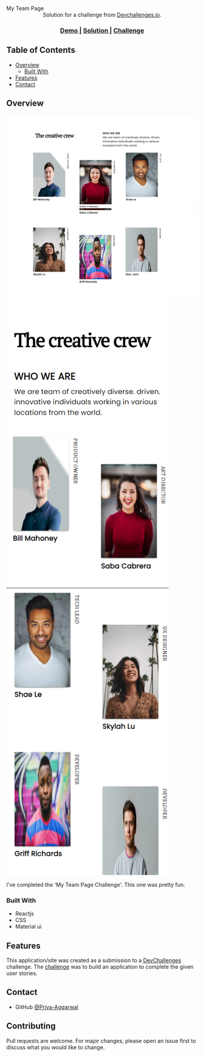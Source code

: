 <div align="center>
            ## Link : https://devchallenge-priya.netlify.app/
 </div>            
<!-- Please update value in the {}  -->

<h1 align="center">My Team Page</h1>

<div align="center">
   Solution for a challenge from  <a href="http://devchallenges.io" target="_blank">Devchallenges.io</a>.
</div>

<div align="center">
  <h3>
    <a href="https://devchallenge-priya.netlify.app/">
      Demo
    </a>
    <span> | </span>
    <a href="https://github.com/Priya2123/My-Team-Page">
      Solution
    </a>
    <span> | </span>
    <a href="https://devchallenges.io/challenges/hhmesazsqgKXrTkYkt0U">
      Challenge
    </a>
  </h3>
</div>

<!-- TABLE OF CONTENTS -->

## Table of Contents

- [Overview](#overview)
  - [Built With](#built-with)
- [Features](#features)
- [Contact](#contact)

<!-- OVERVIEW -->

## Overview

<img src="src/assets/final1.PNG">
<img src="src/assets/final2.PNG">
<img src="src/assets/final3.PNG">
<img src="src/assets/final4.PNG">

I've completed the 'My Team Page Challenge'. This one was pretty fun. 


### Built With

<!-- This section should list any major frameworks that you built your project using. Here are a few examples.-->

- Reactjs
- CSS
- Material ui

## Features

<!-- List the features of your application or follow the template. Don't share the figma file here :) -->

This application/site was created as a submission to a [DevChallenges](https://devchallenges.io/challenges) challenge. The [challenge](https://devchallenges.io/challenges/hhmesazsqgKXrTkYkt0U) was to build an application to complete the given user stories.


## Contact

- GitHub [@Priya-Aggarwal](https://github.com/Priya2123)

## Contributing

Pull requests are welcome. For major changes, please open an issue first to discuss what you would like to change.
